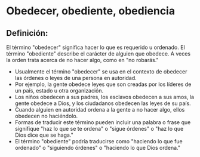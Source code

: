 # Obedecer, obediente, obediencia

## Definición: 

El término "obedecer" significa hacer lo que es requerido u ordenado.  El término "obediente" describe el carácter de alguien que obedece.  A veces la orden trata acerca de no hacer algo, como en "no robarás."

* Usualmente el término "obedecer" se usa en el contexto de obedecer las órdenes o leyes de una persona en autoridad.
* Por ejemplo, la gente obedece leyes que son creadas por los líderes de un país, estado u otra organización.
* Los niños obedecen a sus padres, los esclavos obedecen a sus amos, la gente obedece a Dios, y los ciudadanos obedecen las leyes de su país.
* Cuando alguien en autoridad ordena a la gente a no hacer algo, ellos obedecen no haciéndolo.
* Formas de traducir este término pueden incluir una palabra o frase que signifique "haz lo que se te ordena" o "sigue órdenes" o "haz lo que Dios dice que se haga."
* El término "obediente" podría traducirse como "haciendo lo que fue ordenado" o "siguiendo órdenes" o "haciendo lo que Dios ordena."

